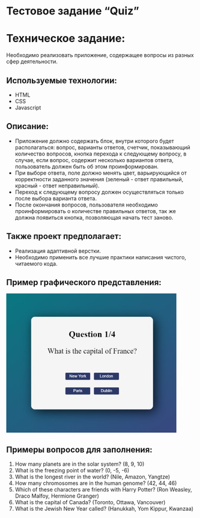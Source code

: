 # Тестовое задание “Quiz”

# Техническое задание: 
Необходимо реализовать приложение, содержащее вопросы из разных сфер деятельности.

## Используемые технологии: 
- HTML
- CSS
- Javascript

## Описание: 
- Приложение должно содержать блок, внутри которого будет располагаться: вопрос, варианты ответов, счетчик, показывающий количество вопросов, кнопка перехода к следующему вопросу, в случае, если вопрос, содержит несколько вариантов ответа, пользователь должен быть об этом проинформирован.
- При выборе ответа, поле должно менять цвет, варьирующийся от корректности заданного значения (зеленый - ответ правильный, красный - ответ неправильный). 
- Переход к следующему вопросу должен осуществляться только после выбора варианта ответа.
- После окончания вопросов, пользователя необходимо проинформировать о количестве правильных ответов, так же должна появиться кнопка, позволяющая начать тест заново.


## Также проект предполагает: 
- Реализация адаптивной верстки.
- Необходимо применить все лучшие практики написания чистого, читаемого кода.


## Пример графического представления: 

![Example](./src/assets//images/example.jpg)

## Примеры вопросов для заполнения: 
1. How many planets are in the solar system? (8, 9, 10)
2. What is the freezing point of water? (0, -5, -6)
3. What is the longest river in the world? (Nile, Amazon, Yangtze)
4. How many chromosomes are in the human genome? (42, 44, 46)
5. Which of these characters are friends with Harry Potter? (Ron Weasley, Draco Malfoy, Hermione Granger)
6. What is the capital of Canada? (Toronto, Ottawa, Vancouver)
7. What is the Jewish New Year called? (Hanukkah, Yom Kippur, Kwanzaa)